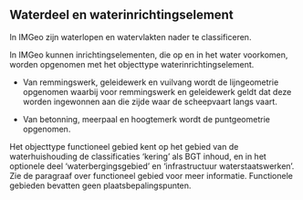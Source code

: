 Waterdeel en waterinrichtingselement
------------------------------------

In IMGeo zijn waterlopen en watervlakten nader te classificeren.

In IMGeo kunnen inrichtingselementen, die op en in het water voorkomen, worden
opgenomen met het objecttype waterinrichtingselement.

-   Van remmingswerk, geleidewerk en vuilvang wordt de lijngeometrie opgenomen
    waarbij voor remmingswerk en geleidewerk geldt dat deze worden ingewonnen
    aan die zijde waar de scheepvaart langs vaart.

-   Van betonning, meerpaal en hoogtemerk wordt de puntgeometrie opgenomen.

Het objecttype functioneel gebied kent op het gebied van de waterhuishouding de
classificaties ‘kering’ als BGT inhoud, en in het optionele deel
‘waterbergingsgebied’ en ‘infrastructuur waterstaatswerken’. Zie de paragraaf
over functioneel gebied voor meer informatie. Functionele gebieden bevatten geen
plaatsbepalingspunten.
